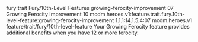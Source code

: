 <ability>
  <metadata>
    <class>fury</class>
    <feature_type>trait</feature_type>
    <file_dpath>Fury/10th-Level Features</file_dpath>
    <item_id>growing-ferocity-improvement</item_id>
    <item_index>07</item_index>
    <item_name>Growing Ferocity Improvement</item_name>
    <level>10</level>
    <scc>mcdm.heroes.v1:feature.trait.fury.10th-level-feature:growing-ferocity-improvement</scc>
    <scdc>1.1.1:14.1.5.4:07</scdc>
    <source>mcdm.heroes.v1</source>
    <type>feature/trait/fury/10th-level-feature</type>
  </metadata>
  <effects>
    <effect type="mundane">Your Growing Ferocity feature provides additional benefits when you have 12 or more ferocity.</effect>
  </effects>
</ability>
